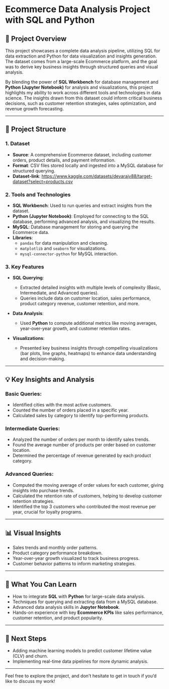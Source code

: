 # **Ecommerce Data Analysis Project with SQL and Python**

## 🚀 **Project Overview**

This project showcases a complete data analysis pipeline, utilizing SQL for data extraction and Python for data visualization and insights generation. The dataset comes from a large-scale Ecommerce platform, and the goal was to derive key business insights through structured queries and visual analysis.

By blending the power of **SQL Workbench** for database management and **Python (Jupyter Notebook)** for analysis and visualizations, this project highlights my ability to work across different tools and technologies in data science. The insights drawn from this dataset could inform critical business decisions, such as customer retention strategies, sales optimization, and revenue growth forecasting.

---

## 📂 **Project Structure**

### **1. Dataset**
- **Source**: A comprehensive Ecommerce dataset, including customer orders, product details, and payment information.
- **Format**: CSV files stored locally and ingested into a MySQL database for structured querying.
- **Dataset-link**: https://www.kaggle.com/datasets/devarajv88/target-dataset?select=products.csv

### **2. Tools and Technologies**
- **SQL Workbench**: Used to run queries and extract insights from the dataset.
- **Python (Jupyter Notebook)**: Employed for connecting to the SQL database, performing advanced analysis, and visualizing the results.
- **MySQL**: Database management for storing and querying the Ecommerce data.
- **Libraries**: 
  - `pandas` for data manipulation and cleaning.
  - `matplotlib` and `seaborn` for visualizations.
  - `mysql-connector-python` for MySQL interaction.

### **3. Key Features**
- **SQL Querying**: 
  - Extracted detailed insights with multiple levels of complexity (Basic, Intermediate, and Advanced queries).
  - Queries include data on customer location, sales performance, product category revenue, customer retention, and more.
  
- **Data Analysis**:
  - Used **Python** to compute additional metrics like moving averages, year-over-year growth, and customer retention rates.
  
- **Visualizations**:
  - Presented key business insights through compelling visualizations (bar plots, line graphs, heatmaps) to enhance data understanding and decision-making.

---

## 💡 **Key Insights and Analysis**

### **Basic Queries**:
- Identified cities with the most active customers.
- Counted the number of orders placed in a specific year.
- Calculated sales by category to identify top-performing products.

### **Intermediate Queries**:
- Analyzed the number of orders per month to identify sales trends.
- Found the average number of products per order based on customer location.
- Determined the percentage of revenue generated by each product category.

### **Advanced Queries**:
- Computed the moving average of order values for each customer, giving insights into purchase trends.
- Calculated the retention rate of customers, helping to develop customer retention strategies.
- Identified the top 3 customers who contributed the most revenue per year, crucial for loyalty programs.

---

## 📊 **Visual Insights**

- Sales trends and monthly order patterns.
- Product category performance breakdown.
- Year-over-year growth visualized to track business progress.
- Customer behavior patterns to inform marketing strategies.

---

## 🎯 **What You Can Learn**

- How to integrate **SQL** with **Python** for large-scale data analysis.
- Techniques for querying and extracting data from a MySQL database.
- Advanced data analysis skills in **Jupyter Notebook**.
- Hands-on experience with key **Ecommerce KPIs** like sales performance, customer retention, and product popularity.

---

## 📎 **Next Steps**

- Adding machine learning models to predict customer lifetime value (CLV) and churn.
- Implementing real-time data pipelines for more dynamic analysis.
  
---

Feel free to explore the project, and don't hesitate to get in touch if you’d like to discuss my work!

